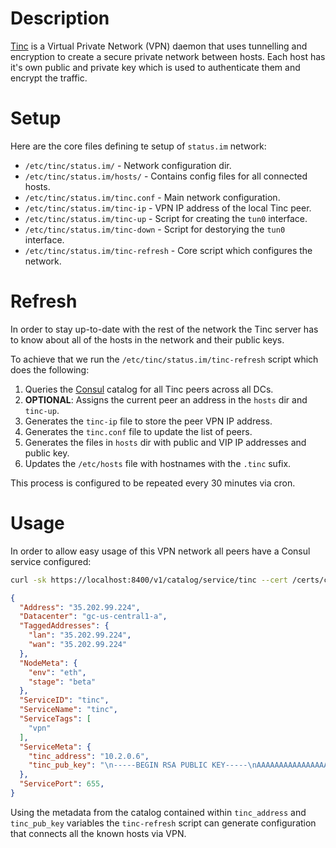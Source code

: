 # Description

[Tinc](http://tinc-vpn.org/) is a Virtual Private Network (VPN) daemon that uses tunnelling and encryption to create a secure private network between hosts.
Each host has it's own public and private key which is used to authenticate them and encrypt the traffic.

# Setup

Here are the core files defining te setup of `status.im` network:

* `/etc/tinc/status.im/` - Network configuration dir.
* `/etc/tinc/status.im/hosts/` - Contains config files for all connected hosts.
* `/etc/tinc/status.im/tinc.conf` - Main network configuration.
* `/etc/tinc/status.im/tinc-ip` - VPN IP address of the local Tinc peer.
* `/etc/tinc/status.im/tinc-up` - Script for creating the `tun0` interface.
* `/etc/tinc/status.im/tinc-down` - Script for destorying the `tun0` interface.
* `/etc/tinc/status.im/tinc-refresh` - Core script which configures the network.

# Refresh

In order to stay up-to-date with the rest of the network the Tinc server has to know about all of the hosts in the network and their public keys.

To achieve that we run the `/etc/tinc/status.im/tinc-refresh` script which does the following:

1. Queries the [Consul](https://www.consul.io/) catalog for all Tinc peers across all DCs.
2. __OPTIONAL__: Assigns the current peer an address in the `hosts` dir and `tinc-up`.
3. Generates the `tinc-ip` file to store the peer VPN IP address.
4. Generates the `tinc.conf` file to update the list of peers.
5. Generates the files in `hosts` dir with public and VIP IP addresses and public key.
6. Updates the `/etc/hosts` file with hostnames with the `.tinc` sufix.

This process is configured to be repeated every 30 minutes via cron.

# Usage

In order to allow easy usage of this VPN network all peers have a Consul service configured:
```bash
curl -sk https://localhost:8400/v1/catalog/service/tinc --cert /certs/consul-client.crt --key /certs/consul-client.key  | jq '.[0]'
```
```json
{
  "Address": "35.202.99.224",
  "Datacenter": "gc-us-central1-a",
  "TaggedAddresses": {
    "lan": "35.202.99.224",
    "wan": "35.202.99.224"
  },
  "NodeMeta": {
    "env": "eth",
    "stage": "beta"
  },
  "ServiceID": "tinc",
  "ServiceName": "tinc",
  "ServiceTags": [
    "vpn"
  ],
  "ServiceMeta": {
    "tinc_address": "10.2.0.6",
    "tinc_pub_key": "\n-----BEGIN RSA PUBLIC KEY-----\nAAAAAAAAAAAAAAAAAAAAAAAAAAAAAAAAAAAAAAAAAAAAAAAAAAAAAAAAAAAAAAAA\nAAAAAAAAAAAAAAAAAAAAAAAAAAAAAAAAAAAAAAAAAAAAAAAAAAAAAAAAAAAAAAAA\nAAAAAAAAAAAAAAAAAAAAAAAAAAAAAAAAAAAAAAAAAAAAAAAAAAAAAAAAAAAAAAAA\nAAAAAAAAAAAAAAAAAAAAAAAAAAAAAAAAAAAAAAAAAAAAAAAAAAAAAAAAAAAAAAAA\nAAAAAAAAAAAAAAAAAAAAAAAAAAAAAAAAAAAAAAAAAAAAAAAAAAAAAAAAAAAAAAAA\nAAAAAAAAAAAAAAAAAAAAAAAAAAAAAAAAAAAAAAAA\n-----END RSA PUBLIC KEY-----\n"
  },
  "ServicePort": 655,
}
```

Using the metadata from the catalog contained within `tinc_address` and `tinc_pub_key` variables the `tinc-refresh` script can generate configuration that connects all the known hosts via VPN.
